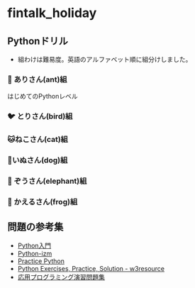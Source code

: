 # fintalk_holiday

## Pythonドリル

+ 組わけは難易度。英語のアルファベット順に組分けしました。


### :ant: ありさん(ant)組

はじめてのPythonレベル

### :bird: とりさん(bird)組

### :cat:ねこさん(cat)組

### :dog:いぬさん(dog)組

### :elephant: ぞうさん(elephant)組

### :frog: かえるさん(frog)組


## 問題の参考集

+ [Python入門](https://www.javadrive.jp/python/)
+ [Python-izm ](https://www.python-izm.com/)
+ [Practice Python](http://www.practicepython.org/)
+ [Python Exercises, Practice, Solution - w3resource](https://www.w3resource.com/python-exercises/)
+ [応用プログラミング演習問題集](http://www.logopt.com/mikiokubo/Programming/pythonprob.txt)




